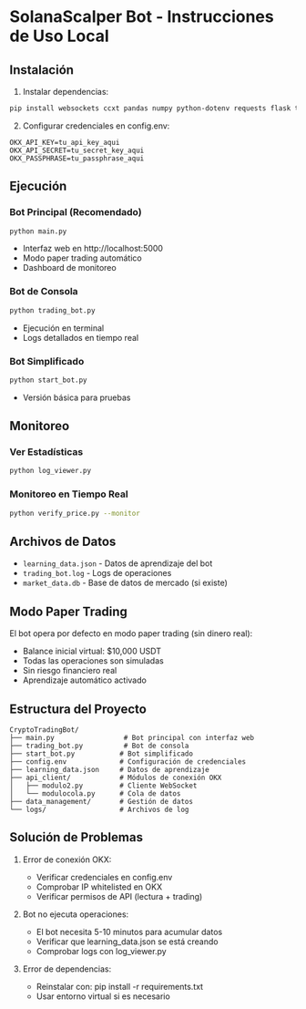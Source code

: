 # SolanaScalper Bot - Instrucciones de Uso Local

## Instalación

1. Instalar dependencias:
```bash
pip install websockets ccxt pandas numpy python-dotenv requests flask tabulate
```

2. Configurar credenciales en config.env:
```
OKX_API_KEY=tu_api_key_aqui
OKX_API_SECRET=tu_secret_key_aqui
OKX_PASSPHRASE=tu_passphrase_aqui
```

## Ejecución

### Bot Principal (Recomendado)
```bash
python main.py
```
- Interfaz web en http://localhost:5000
- Modo paper trading automático
- Dashboard de monitoreo

### Bot de Consola
```bash
python trading_bot.py
```
- Ejecución en terminal
- Logs detallados en tiempo real

### Bot Simplificado
```bash
python start_bot.py
```
- Versión básica para pruebas

## Monitoreo

### Ver Estadísticas
```bash
python log_viewer.py
```

### Monitoreo en Tiempo Real
```bash
python verify_price.py --monitor
```

## Archivos de Datos

- `learning_data.json` - Datos de aprendizaje del bot
- `trading_bot.log` - Logs de operaciones
- `market_data.db` - Base de datos de mercado (si existe)

## Modo Paper Trading

El bot opera por defecto en modo paper trading (sin dinero real):
- Balance inicial virtual: $10,000 USDT
- Todas las operaciones son simuladas
- Sin riesgo financiero real
- Aprendizaje automático activado

## Estructura del Proyecto

```
CryptoTradingBot/
├── main.py                 # Bot principal con interfaz web
├── trading_bot.py          # Bot de consola
├── start_bot.py           # Bot simplificado
├── config.env             # Configuración de credenciales
├── learning_data.json     # Datos de aprendizaje
├── api_client/            # Módulos de conexión OKX
│   ├── modulo2.py         # Cliente WebSocket
│   └── modulocola.py      # Cola de datos
├── data_management/       # Gestión de datos
└── logs/                  # Archivos de log
```

## Solución de Problemas

1. Error de conexión OKX:
   - Verificar credenciales en config.env
   - Comprobar IP whitelisted en OKX
   - Verificar permisos de API (lectura + trading)

2. Bot no ejecuta operaciones:
   - El bot necesita 5-10 minutos para acumular datos
   - Verificar que learning_data.json se está creando
   - Comprobar logs con log_viewer.py

3. Error de dependencias:
   - Reinstalar con: pip install -r requirements.txt
   - Usar entorno virtual si es necesario
